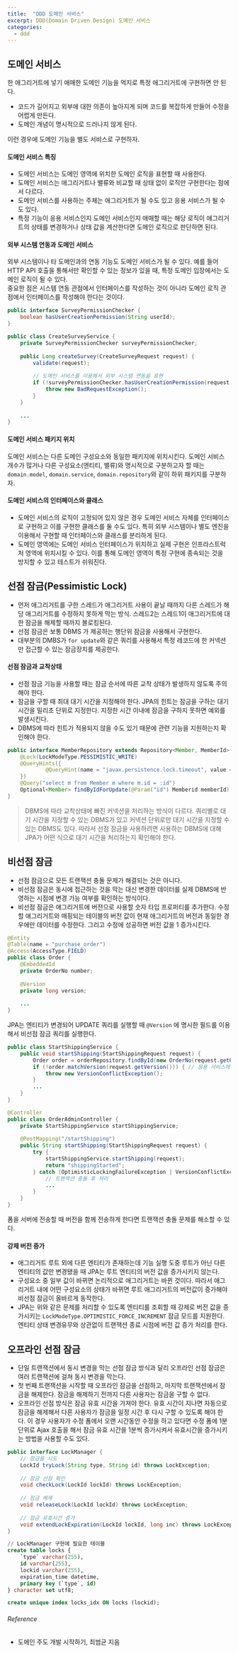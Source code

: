 ```yaml
---
title:  "DDD 도메인 서비스"
excerpt: DDD(Domain Driven Design) 도메인 서비스
categories:
  - ddd
---
```


## 도메인 서비스
한 애그리거트에 넣기 애매한 도메인 기능을 억지로 특정 애그리거트에 구현하면 안 된다.
- 코드가 길어지고 외부에 대한 의존이 높아지게 되며 코드를 복잡하게 만들어 수정을 어렵게 만든다. 
- 도메인 개념이 명시적으로 드러나지 않게 된다.

이런 경우에 도메인 기능을 별도 서비스로 구현하자.

#### 도메인 서비스 특징
- 도메인 서비스는 도메인 영역에 위치한 도메인 로직을 표현할 때 사용한다.
- 도메인 서비스는 애그리거트나 밸류와 비교할 때 상태 없이 로직만 구현한다는 점에서 다르다.
- 도메인 서비스를 사용하는 주체는 애그리거트가 될 수도 있고 응용 서비스가 될 수도 있다.
- 특정 기능이 응용 서비스인지 도메인 서비스인지 애매할 때는 해당 로직이 애그리거트의 상태를 변경하거나 상태 값을 계산한다면 도메인 로직으로 판단하면 된다.

#### 외부 시스템 연동과 도메인 서비스
외부 시스템이나 타 도메인과의 연동 기능도 도메인 서비스가 될 수 있다. 예를 들어 HTTP API 호출을 통해서만 확인할 수 있는 정보가 있을 때, 특정 도메인 입장에서는 도메인 로직이 될 수 있다.  
중요한 점은 시스템 연동 관점에서 인터페이스를 작성하는 것이 아니라 도메인 로직 관점에서 인터페이스를 작성해야 한다는 것이다.

  
```java
public interface SurveyPermissionChecker {
    boolean hasUserCreationPermission(String userId);
}

public class CreateSurveyService {
    private SurveyPermissionChecker surveyPermissionChecker;
    
    public Long createSurvey(CreateSurveyRequest request) {
        validate(request);
        
        // 도메인 서비스를 이용해서 외부 시스템 연동을 표현
        if (!surveyPermissionChecker.hasUserCreationPermission(request.getUserId())) {
            throw new BadRequestException();
        }
    }
    
    ...
}
```  

#### 도메인 서비스 패키지 위치
도메인 서비스는 다른 도메인 구성요소와 동일한 패키지에 위치시킨다. 도메인 서비스 개수가 많거나 다른 구성요소(엔티티, 밸류)와 명시적으로 구분하고자 할 때는 `domain.model`, `domain.service`, `domain.repository`와 같이 하위 패키지를 구분하자.

#### 도메인 서비스의 인터페이스와 클래스
- 도메인 서비스의 로직이 고정되어 있지 않은 경우 도메인 서비스 자체를 인터페이스로 구현하고 이를 구현한 클래스를 둘 수도 있다. 특히 외부 시스템이나 별도 엔진을 이용해서 구현할 때 인터페이스와 클래스를 분리하게 된다.
- 도메인 영역에는 도메인 서비스 인터페이스가 위치하고 실제 구현은 인프라스트럭처 영역에 위치시킬 수 있다. 이를 통해 도메인 영역이 특정 구현에 종속되는 것을 방지할 수 있고 테스트가 쉬워진다.


## 선점 잠금(Pessimistic Lock)
- 먼저 애그리거트를 구한 스레드가 애그리거트 사용이 끝날 때까지 다른 스레드가 해당 애그리거트를 수정하지 못하게 막는 방식. 스레드2는 스레드1이 애그리거트에 대한 잠금을 해제할 때까지 블로킹된다.
- 선점 잠금은 보통 DBMS 가 제공하는 행단위 잠금을 사용해서 구현한다.
- 대부분의 DMBS가 `for update`와 같은 쿼리를 사용해서 특정 레코드에 한 커넥션만 접근할 수 있는 잠금장치를 제공한다.


#### 선점 잠금과 교착상태
- 선점 잠금 기능을 사용할 때는 잠금 순서에 따른 교착 상태가 발생하지 않도록 주의해야 한다.
- 잠금을 구할 때 최대 대기 시간을 지정해야 한다. JPA의 힌트는 잠금을 구하는 대기 시간을 밀리초 단위로 지정한다. 지정한 시간 이내에 잠금을 구하지 못하면 예외를 발생시킨다.
- DBMS에 따라 힌트가 적용되지 않을 수도 있기 때문에 관련 기능을 지원하는지 확인해야 한다.


```java
public interface MemberRepository extends Repository<Member, MemberId> {
    @Lock(LockModeType.PESSIMISTIC_WRITE)
    @QueryHints({
            @QueryHint(name = "javax.persistence.lock.timeout", value = "2000")
    })
    @Query("select m from Member m where m.id = :id")
    Optional<Member> findByIdForUpdate(@Param("id") Memberid memberId);
}
```  

> DBMS에 따라 교착상태에 빠진 커넥션을 처리하는 방식이 다르다. 쿼리별로 대기 시간을 지정할 수 있는 DBMS가 있고 커넥션 단위로만 대기 시간을 지정할 수 있는 DBMS도 있다. 따라서 선점 잠금을 사용하려면 사용하는 DBMS에 대해 JPA가 어떤 식으로 대기 시간을 처리하는지 확인해야 한다.

## 비선점 잠금
- 선점 잠금으로 모든 트랜잭션 충돌 문제가 해결되는 것은 아니다.
- 비선점 잠금은 동시에 접근하는 것을 막는 대신 변경한 데이터를 실제 DBMS에 반영하는 시점에 변경 가능 여부를 확인하는 방식이다.
- 비선점 잠금은 애그리거트에 버전으로 사용할 숫자 타입 프로퍼티를 추가한다. 수정할 애그리거트와 매핑되는 테이블의 버전 값이 현재 애그리거트의 버전과 동일한 경우에만 데이터를 수정한다. 그리고 수정에 성공하면 버전 값을 1 증가시킨다.

  
```java
@Entity
@Table(name = "purchase_order")
@Access(AccessType.FIELD)
public class Order {
    @EmbeddedId
    private OrderNo number;
    
    @Version
    private long version;
    
    ...
}
```  

JPA는 엔티티가 변경되어 UPDATE 쿼리를 실행할 때 `@Version` 에 명시한 필드를 이용해서 비선점 잠금 쿼리를 실행한다.
  
```java
public class StartShippingService {
    public void startShipping(StartShippingRequest request) {
        Order order = orderRepository.findById(new OrderNo(request.getOrderNumber()));
        if (!order.matchVersion(request.getVersion())) { // 응용 서비스에 전달된 요청 데이터의 버전이 일치하는 체크
            throw new VersionConflictException();
        }
        ...
    }
}

@Controller
public class OrderAdminController {
    private StartShippingService startShippingService;
    
    @PostMapping("/startShipping")
    public String startShipping(StartShippingRequest request) {
        try {
            startShippingService.startShipping(request);
            return "shippingStarted";
        } catch (OptimisticLockingFailureException | VersionConflictException e) {
            // 트랜잭션 충돌 후 처리
            ...
        }
    }
}
```  
폼을 서버에 전송할 때 버전을 함께 전송하게 한다면 트랜잭션 충돌 문제를 해소할 수 있다.


#### 강제 버전 증가
- 애그리거트 루트 외에 다른 엔티티가 존재하는데 기능 실행 도중 루트가 아닌 다른 엔티티의 값만 변경됐을 때 JPA는 루트 엔티티의 버전 값을 증가시키지 않는다.  
- 구성요소 중 일부 값이 바뀌면 논리적으로 애그리거트는 바뀐 것이다. 따라서 애그리거트 내에 어떤 구성요소의 상태가 바뀌면 루트 애그리거트의 버전값이 증가해야 비선점 잠금이 올바르게 동작한다.
- JPA는 위와 같은 문제를 처리할 수 있도록 엔티티를 조회할 때 강제로 버전 값을 증가시키는 `LockModeType.OPTIMISTIC_FORCE_INCREMENT` 잠금 모드를 지원한다. 엔티티 상태 변경유무와 상관없이 트랜잭션 종료 시점에 버전 값 증가 처리를 한다.


## 오프라인 선점 잠금
- 단일 트랜잭션에서 동시 변경을 막는 선점 잠금 방식과 달리 오프라인 선점 잠금은 여러 트랜잭션에 걸쳐 동시 변경을 막는다.
- 첫 번째 트랜잭션을 시작할 때 오프라인 잠금을 선점하고, 마지막 트랜잭션에서 잠금을 해제한다. 잠금을 해제하기 전까지 다른 사용자는 잠금을 구할 수 없다.
- 오프라인 선점 방식은 잠금 유효 시간을 가져야 한다. 유효 시간이 지나면 자동으로 잠금을 해제해서 다른 사용자가 잠금을 일정 시간 후 다시 구할 수 있도록 해야 한다. 이 경우 사용자가 수정 폼에서 오랜 시간동안 수정을 하고 있다면 수정 폼에 1분 단위로 Ajax 호출을 해서 잠금 유효 시간을 1분씩 증가시켜서 유효시간을 증가시키는 방법을 사용할 수도 있다.

  
```java
public interface LockManager {
    // 잠금을 시도
    LockId tryLock(String type, String id) throws LockException;
    
    // 잠금 선점 확인
    void checkLock(LockId lockId) throws LockException;
    
    // 잠금 해제
    void releaseLock(LockId lockId) throws LockException;
    
    // 잠금 유효시간 증가
    void extendLockExpiration(LockId lockId, long inc) throws LockException;
}
```  

  
```sql
// LockManager 구현에 필요한 테이블
create table locks {
    `type` varchar(255),
    id varchar(255),
    lockid varchar(255),
    expiration_time datetime,
    primary key (`type`, id)
} character set utf8;

create unique index locks_idx ON locks (lockid);
```  



###### Reference
- 도메인 주도 개발 시작하기, 최범균 지음